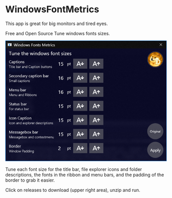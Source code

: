 # WindowsFontMetrics
This app is great for big monitors and tired eyes.

Free and Open Source Tune windows fonts sizes.

![Image of app running](docs/windowsfontmetrics.png)

Tune each font size for the title bar, file explorer icons and folder descriptions, the fonts in the ribbon and menu bars, and the padding of the border to grab it easier.

Click on releases to download (upper right area), unzip and run.
